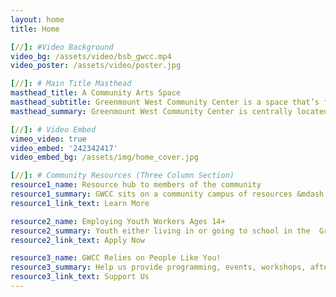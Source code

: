 ```yaml
---
layout: home
title: Home

[//]: #Video Background
video_bg: /assets/video/bsb_gwcc.mp4
video_poster: /assets/video/poster.jpg

[//]: # Main Title Masthead
masthead_title: A Community Arts Space
masthead_subtitle: Greenmount West Community Center is a space that’s free + open to the public.
masthead_summary: Greenmount West Community Center is centrally located in Baltimore, MD — providing resources + programming to all the community’s residents.

[//]: # Video Embed
vimeo_video: true
video_embed: '242342417'
video_embed_bg: /assets/img/home_cover.jpg

[//]: # Community Resources (Three Column Section)
resource1_name: Resource hub to members of the community
resource1_summary: GWCC sits on a community campus of resources &mdash; visit spaces like Open Works and Gallery CA. Learn how the youth are activating on campus.
resource1_link_text: Learn More

resource2_name: Employing Youth Workers Ages 14+
resource2_summary: Youth either living in or going to school in the  Greenmount West community, are hired to help manage and facilitate programming and procedures in the center.
resource2_link_text: Apply Now

resource3_name: GWCC Relies on People Like You!
resource3_summary: Help us provide programming, events, workshops, after-school snacks and more. Monetary donations provide program support which moves our mission forward.
resource3_link_text: Support Us
---
```

